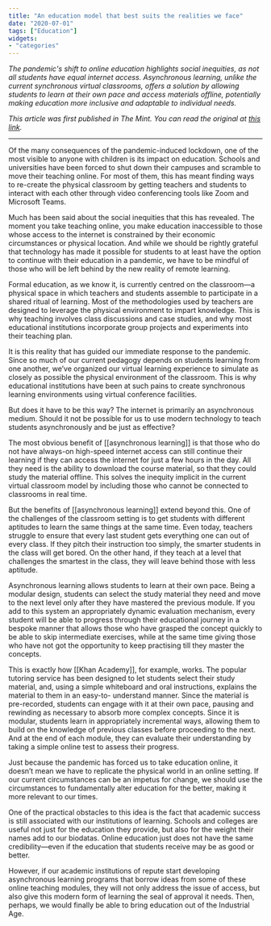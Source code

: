 ```yaml
---
title: "An education model that best suits the realities we face"
date: "2020-07-01"
tags: ["Education"]
widgets: 
- "categories"
---
```


*The pandemic's shift to online education highlights social inequities, as not all students have equal internet access. Asynchronous learning, unlike the current synchronous virtual classrooms, offers a solution by allowing students to learn at their own pace and access materials offline, potentially making education more inclusive and adaptable to individual needs.*
<!--more-->
*This article was first published in The Mint. You can read the original at [this link](https://www.livemint.com/opinion/columns/an-education-model-that-best-suits-the-realities-we-face-11593529672695.html).*

---

Of the many consequences of the pandemic-induced lockdown, one of the most visible to anyone with children is its impact on education. Schools and universities have been forced to shut down their campuses and scramble to move their teaching online. For most of them, this has meant finding ways to re-create the physical classroom by getting teachers and students to interact with each other through video conferencing tools like Zoom and Microsoft Teams.

Much has been said about the social inequities that this has revealed. The moment you take teaching online, you make education inaccessible to those whose access to the internet is constrained by their economic circumstances or physical location. And while we should be rightly grateful that technology has made it possible for students to at least have the option to continue with their education in a pandemic, we have to be mindful of those who will be left behind by the new reality of remote learning.

Formal education, as we know it, is currently centred on the classroom—a physical space in which teachers and students assemble to participate in a shared ritual of learning. Most of the methodologies used by teachers are designed to leverage the physical environment to impart knowledge. This is why teaching involves class discussions and case studies, and why most educational institutions incorporate group projects and experiments into their teaching plan.

It is this reality that has guided our immediate response to the pandemic. Since so much of our current pedagogy depends on students learning from one another, we’ve organized our virtual learning experience to simulate as closely as possible the physical environment of the classroom. This is why educational institutions have been at such pains to create synchronous learning environments using virtual conference facilities.

But does it have to be this way? The internet is primarily an asynchronous medium. Should it not be possible for us to use modern technology to teach students asynchronously and be just as effective?

The most obvious benefit of [[asynchronous learning]] is that those who do not have always-on high-speed internet access can still continue their learning if they can access the internet for just a few hours in the day. All they need is the ability to download the course material, so that they could study the material offline. This solves the inequity implicit in the current virtual classroom model by including those who cannot be connected to classrooms in real time.

But the benefits of [[asynchronous learning]] extend beyond this. One of the challenges of the classroom setting is to get students with different aptitudes to learn the same things at the same time. Even today, teachers struggle to ensure that every last student gets everything one can out of every class. If they pitch their instruction too simply, the smarter students in the class will get bored. On the other hand, if they teach at a level that challenges the smartest in the class, they will leave behind those with less aptitude.

Asynchronous learning allows students to learn at their own pace. Being a modular design, students can select the study material they need and move to the next level only after they have mastered the previous module. If you add to this system an appropriately dynamic evaluation mechanism, every student will be able to progress through their educational journey in a bespoke manner that allows those who have grasped the concept quickly to be able to skip intermediate exercises, while at the same time giving those who have not got the opportunity to keep practising till they master the concepts.

This is exactly how [[Khan Academy]], for example, works. The popular tutoring service has been designed to let students select their study material, and, using a simple whiteboard and oral instructions, explains the material to them in an easy-to- understand manner. Since the material is pre-recorded, students can engage with it at their own pace, pausing and rewinding as necessary to absorb more complex concepts. Since it is modular, students learn in appropriately incremental ways, allowing them to build on the knowledge of previous classes before proceeding to the next. And at the end of each module, they can evaluate their understanding by taking a simple online test to assess their progress.

Just because the pandemic has forced us to take education online, it doesn’t mean we have to replicate the physical world in an online setting. If our current circumstances can be an impetus for change, we should use the circumstances to fundamentally alter education for the better, making it more relevant to our times.

One of the practical obstacles to this idea is the fact that academic success is still associated with our institutions of learning. Schools and colleges are useful not just for the education they provide, but also for the weight their names add to our biodatas. Online education just does not have the same credibility—even if the education that students receive may be as good or better.

However, if our academic institutions of repute start developing asynchronous learning programs that borrow ideas from some of these online teaching modules, they will not only address the issue of access, but also give this modern form of learning the seal of approval it needs. Then, perhaps, we would finally be able to bring education out of the Industrial Age.
